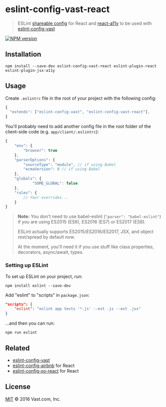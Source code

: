 # eslint-config-vast-react
> ESLint [shareable config](http://eslint.org/docs/developer-guide/shareable-configs.html) for React and [react-a11y](https://github.com/evcohen/eslint-plugin-jsx-a11y) to be used with [eslint-config-vast](https://github.com/vast-engineering/eslint-config-vast)

[![NPM version](https://badge.fury.io/js/eslint-config-vast-react.svg)](https://www.npmjs.org/package/eslint-config-vast-react)

## Installation

    npm install --save-dev eslint-config-vast-react eslint-plugin-react eslint-plugin-jsx-a11y

## Usage

Create `.eslintrc` file in the root of your project with the following config:

```javascript
{
  "extends": ["eslint-config-vast", "eslint-config-vast-react"],
}
```

You'll probably need to add another config file in the root folder of the client-side code (e.g. `app/client/.eslintrc`):

```javascript
{
    "env": {
        "browser": true
    },
    "parserOptions": {
        "sourceType": "module", // if using Babel
        "ecmaVersion": 8 // if using Babel
    },
    "globals": {
            "SOME_GLOBAL": false
    },
    "rules": {
        // Your overrides...
    }
}
```

> **Note:** You don't need to use babel-eslint (`"parser": "babel-eslint"`) if you are using ES2015 (ES6), ES2016 (ES7) or ES2017 (ES8).
>
> ESLint actually supports ES2015/ES2016/ES2017, JSX, and object rest/spread by default now.
>
> At the moment, you'll need it if you use stuff like class properties, decorators, async/await, types.

### Setting up ESLint

To set up ESLint on your project, run:

    npm install eslint --save-dev

Add "eslint" to "scripts" in `package.json`:

```json
"scripts": {
    "eslint": "eslint app tests '*.js' --ext .js --ext .jsx"
}
```

...and then you can run:

    npm run eslint

## Related
- [eslint-config-vast](https://github.com/vast-engineering/eslint-config-vast)
- [eslint-config-airbnb](https://github.com/airbnb/javascript/tree/master/packages/eslint-config-airbnb) for React
- [eslint-config-xo-react](https://github.com/sindresorhus/eslint-config-xo-react) for React

## License

[MIT](LICENSE) © 2016 Vast.com, Inc.
